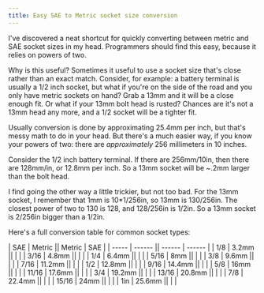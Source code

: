 ```yaml
---
title: Easy SAE to Metric socket size conversion
---
```


I've discovered a neat shortcut for quickly converting between metric and SAE socket sizes in my head.  Programmers should find this easy, because it relies on powers of two.

Why is this useful?  Sometimes it useful to use a socket size that's close rather than an exact match.  Consider, for example: a battery terminal is usually a 1/2 inch socket, but what if you're on the side of the road and you only have metric sockets on hand?  Grab a 13mm and it will be a close enough fit.  Or what if your 13mm bolt head is rusted?  Chances are it's not a 13mm head any more, and a 1/2 socket will be a tighter fit.

Usually conversion is done by approximating 25.4mm per inch, but that's messy math to do in your head.  But there's a much easier way, if you know your powers of two: there are _approximately_ 256 millimeters in 10 inches.

Consider the 1/2 inch battery terminal.  If there are 256mm/10in, then there are 128mm/in, or 12.8mm per inch.  So a 13mm socket will be ~.2mm larger than the bolt head.

I find going the other way a little trickier, but not too bad.  For the 13mm socket, I remember that 1mm is 10*1/256in, so 13mm is 130/256in.  The closest power of two to 130 is 128, and 128/256in is 1/2in.  So a 13mm socket is 2/256in bigger than a 1/2in.

Here's a full conversion table for common socket types:

| SAE   | Metric || Metric | SAE    |
| ----- | ------ || ------ | ------ |
| 1/8   | 3.2mm  ||        |        |
| 3/16  | 4.8mm  ||        |        |
| 1/4   | 6.4mm  ||        |        |
| 5/16  | 8mm    ||        |        |
| 3/8   | 9.6mm  ||        |        |
| 7/16  | 11.2mm ||        |        |
| 1/2   | 12.8mm ||        |        |
| 9/16  | 14.4mm ||        |        |
| 5/8   | 16mm   ||        |        |
| 11/16 | 17.6mm ||        |        |
| 3/4   | 19.2mm ||        |        |
| 13/16 | 20.8mm ||        |        |
| 7/8   | 22.4mm ||        |        |
| 15/16 | 24mm   ||        |        |
| 1in   | 25.6mm ||        |        |
